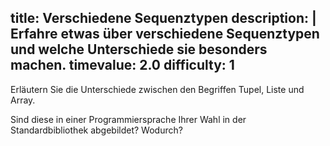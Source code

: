 title: Verschiedene Sequenztypen
description: |
  Erfahre etwas über verschiedene Sequenztypen und welche Unterschiede sie besonders machen.
timevalue: 2.0
difficulty: 1
---
Erläutern Sie die Unterschiede zwischen den Begriffen Tupel, Liste und Array.

Sind diese in einer Programmiersprache Ihrer Wahl in der Standardbibliothek abgebildet? Wodurch?
